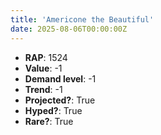 ```yaml
---
title: 'Americone the Beautiful'
date: 2025-08-06T00:00:00Z
---
```

- **RAP**: 1524
- **Value**: -1
- **Demand level**: -1
- **Trend**: -1
- **Projected?**: True
- **Hyped?**: True
- **Rare?**: True
